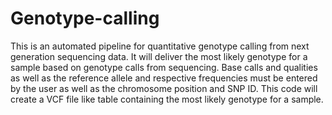 # Genotype-calling

This is an automated pipeline for quantitative genotype calling from next generation sequencing data.
It will deliver the most likely genotype for a sample based on genotype calls from sequencing. 
Base calls and qualities as well as the reference allele and respective frequencies must be entered by the user as well as the chromosome position and SNP ID.
This code will create a VCF file like table containing the most likely genotype for a sample.
